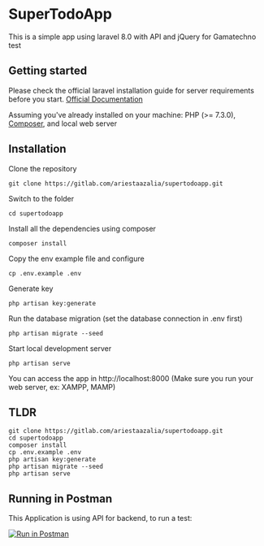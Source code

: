 # SuperTodoApp

This is a simple app using laravel 8.0 with API and jQuery for Gamatechno test

## Getting started

Please check the official laravel installation guide for server requirements before you start. [Official Documentation](https://laravel.com/docs/8.x/deployment#server-requirements)

Assuming you've already installed on your machine: PHP (>= 7.3.0), [Composer](https://getcomposer.org/), and local web server

## Installation

Clone the repository
```
git clone https://gitlab.com/ariestaazalia/supertodoapp.git
```

Switch to the folder
```
cd supertodoapp
```

Install all the dependencies using composer
```
composer install
```

Copy the env example file and configure 
```
cp .env.example .env
```

Generate key
```
php artisan key:generate
```

Run the database migration (set the database connection in .env first)
```
php artisan migrate --seed
```

Start local development server
```
php artisan serve
```
You can access the app in http://localhost:8000 (Make sure you run your web server, ex: XAMPP, MAMP)

## TLDR
```
git clone https://gitlab.com/ariestaazalia/supertodoapp.git
cd supertodoapp
composer install
cp .env.example .env
php artisan key:generate
php artisan migrate --seed
php artisan serve
```

## Running in Postman
This Application is using API for backend, to run a test:

[![Run in Postman](https://run.pstmn.io/button.svg)](https://app.getpostman.com/run-collection/18965802-34e9dbb2-3c1f-48d2-951b-b92a8150454c?action=collection%2Ffork&collection-url=entityId%3D18965802-34e9dbb2-3c1f-48d2-951b-b92a8150454c%26entityType%3Dcollection%26workspaceId%3D52425be1-aa99-45e1-9305-df589369f333)

